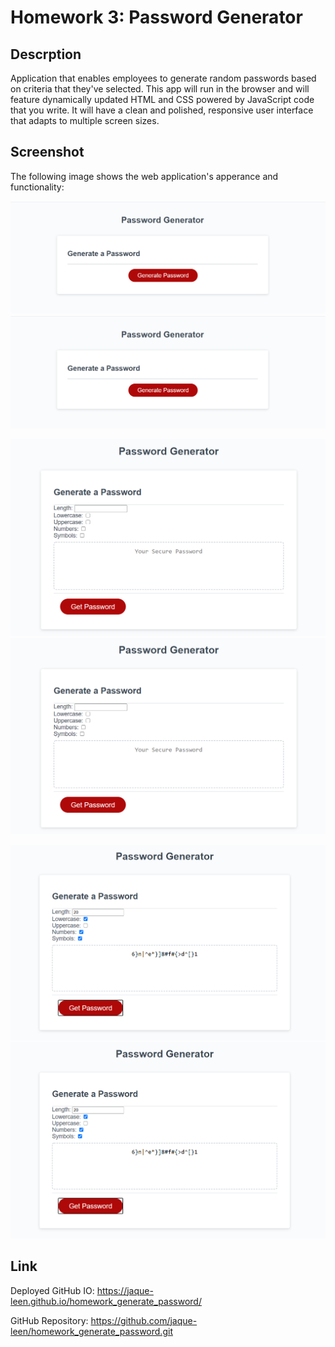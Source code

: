 # Homework 3: Password Generator

## Descrption

Application that enables employees to generate random passwords based on criteria that they've selected. This app will run in the browser and will feature dynamically updated HTML and CSS powered by JavaScript code that you write. It will have a clean and polished, responsive user interface that adapts to multiple screen sizes.


## Screenshot

The following image shows the web application's apperance and functionality:

![The Password Generator application displays a red button to "Generate Password".](./assets/GenPassword.png)
<img src="https://github.com/jaque-leen/homework_generate_password/blob/56acabd014a6115b9a91db0255a2ec3fca3a4e7a/assets/GenPassword.PNG" alt="https://github.com/jaque-leen/homework_generate_password/blob/56acabd014a6115b9a91db0255a2ec3fca3a4e7a/assets/GenPassword.PNG">


![The upon slecting password criteria, Password Generator application displays a red button to "Get Password".](./assets/GetPassword.png)
<img src="https://github.com/jaque-leen/homework_generate_password/blob/56acabd014a6115b9a91db0255a2ec3fca3a4e7a/assets/GetPassword.PNG" alt="https://github.com/jaque-leen/homework_generate_password/blob/56acabd014a6115b9a91db0255a2ec3fca3a4e7a/assets/GetPassword.PNG">

![Geneared password appears after "Get Password" button is clicked.](./assets/GetPassword2.png)
<img src="https://github.com/jaque-leen/homework_generate_password/blob/56acabd014a6115b9a91db0255a2ec3fca3a4e7a/assets/GetPassword2.PNG" alt="https://github.com/jaque-leen/homework_generate_password/blob/56acabd014a6115b9a91db0255a2ec3fca3a4e7a/assets/GetPassword2.PNG">
## Link

Deployed GitHub IO: https://jaque-leen.github.io/homework_generate_password/

GitHub Repository: https://github.com/jaque-leen/homework_generate_password.git
